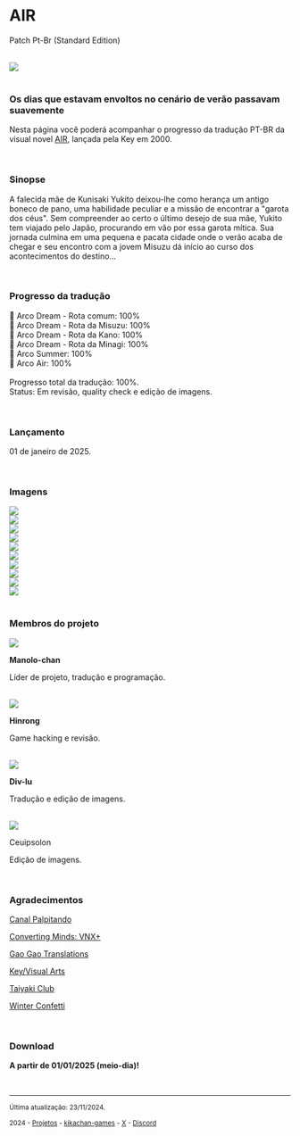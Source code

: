 <h1>AIR</h1>
<p>Patch Pt-Br (Standard Edition)</p>
<br/>
<img src="https://kikachangames.github.io/air/cover.jpeg">
<br/>
<br/>

<h3>Os dias que estavam envoltos no cenário de verão passavam suavemente</h3>
<p>Nesta página você poderá acompanhar o progresso da tradução PT-BR da visual novel <a href="https://vndb.org/v36" target="_blank"> AIR</a>, lançada pela Key em 2000.</p>
<br/>

<h3>Sinopse</h3>
<p>A falecida mãe de Kunisaki Yukito deixou-lhe como herança um antigo boneco de pano, uma habilidade peculiar e a missão de encontrar a "garota dos céus". Sem compreender ao certo o último desejo de sua mãe, Yukito tem viajado pelo Japão, procurando em vão por essa garota mítica. Sua jornada culmina em uma pequena e pacata cidade onde o verão acaba de chegar e seu encontro com a jovem Misuzu dá início ao curso dos acontecimentos do destino...</p>
<br/>

<h3>Progresso da tradução</h3>
<p>
    💚 Arco Dream - Rota comum: 100%<br/>
    💚 Arco Dream - Rota da Misuzu: 100%<br/>
    💚 Arco Dream - Rota da Kano: 100%<br/>
    💚 Arco Dream - Rota da Minagi: 100%<br/>
    💚 Arco Summer: 100%<br/>
    💚 Arco Air: 100%<br/>
    <br/>
    Progresso total da tradução: 100%.<br/>
    Status: Em revisão, quality check e edição de imagens.
</p>
<br/>

<h3>Lançamento</h3>
<p>01 de janeiro de 2025.</p>
<br/>

<h3>Imagens</h3>
<img src="https://kikachangames.github.io/air/air01.png">
<br/>
<img src="https://kikachangames.github.io/air/air02.png">
<br/>
<img src="https://kikachangames.github.io/air/air03.png">
<br/>
<img src="https://kikachangames.github.io/air/air04.png">
<br/>
<img src="https://kikachangames.github.io/air/air05.png">
<br/>
<img src="https://kikachangames.github.io/air/air06.png">
<br/>
<img src="https://kikachangames.github.io/air/air07.png">
<br/>
<img src="https://kikachangames.github.io/air/air08.png">
<br/>
<img src="https://kikachangames.github.io/air/air09.png">
<br/>
<img src="https://kikachangames.github.io/air/air10.png">
<br/>
<br/>

<h3>Membros do projeto</h3>

<img src="https://kikachangames.github.io/air/manolo.png">
<p><b>Manolo-chan</b></p>
<p>Líder de projeto, tradução e programação.</p>
<br/>

<img src="https://kikachangames.github.io/air/hin.png">
<p><b>Hinrong</b></p>
<p>Game hacking e revisão.</p>
<br/>

<img src="https://kikachangames.github.io/air/div.png">
<p><b>Div-lu</b></p>
<p>Tradução e edição de imagens.</p> 
<br/>

<img src="https://kikachangames.github.io/higanbana1-pt-br/ceuipsolon.png">
<p>Ceuipsolon</p>
<p>Edição de imagens.</p>
<br/>

<h3>Agradecimentos</h3>

<p><a href="https://www.youtube.com/@Palpitando_123" target="_blank">Canal Palpitando</a></p>
<p><a href="https://vnx.uvnworks.com/" target="_blank">Converting Minds: VNX+</a></p>
<p><a href="https://gaogaotranslation.wordpress.com/" target="_blank"> Gao Gao Translations</a></p>
<p><a href="https://key.visualarts.gr.jp/" target="_blank"> Key/Visual Arts</a></p>
<p><a href="https://taiyakiclub.wordpress.com/" target="_blank"> Taiyaki Club</a></p>
<p><a href="https://winter-confetti.blogspot.com/" target="_blank"> Winter Confetti</a></p>

<br/>

<h3>Download</h3>
<p><b>A partir de 01/01/2025 (meio-dia)!</b></p>
<br/>

<hr>
<p><small>Última atualização: 23/11/2024.</small></p>
<p><small>2024 - <a href="https://kikachangames.github.io/projetos/">Projetos</a> - <a href="https://kikachan-games.itch.io/" target="_blank">kikachan-games</a> - <a href="https://twitter.com/kikachangames/" target="_blank">X</a> - <a href="https://discord.gg/jsm8yKtu2E" target="_blank">Discord</a></small></p>
